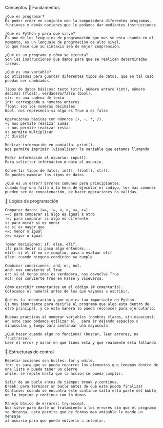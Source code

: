 Conceptos
🔵 Fundamentos

    ¿Qué es programar?
    Es poder crear en conjunto con la computadora diferentes programas, funciones y demás opciones que le podamos dar mediantes instrucciones.
    
    ¿Qué es Python y para qué sirve?
    Es uno de los lenguajes de programación que mas se esta usando en el momento, es un lenguaje de progrmación de alto nivel,
    lo que hace que su sintaxis sea de mejor comprensión.
    
    ¿Qué es un programa y cómo se ejecuta?
    Son las instrucciones que damos para que se realicen determinadas tareas.

    ¿Qué es una variable?
    Lo utlizamos para guardar diferentes tipos de datos, que en tal caso puedan ser cambiados.
    
    Tipos de datos básicos: texto (str), número entero (int), número decimal (float), verdadero/falso (bool).
    str: es una cadena de texto
    int: corresponde a numeros enteros
    float: son los numeros decimales
    bool: nos representa si algo es True o es false
    
    Operaciones básicas con números (+, -, *, /).
    +: nos permite realizar sumas
    -: nos permite realizar restas
    x: permite multiplicar
    /: dividir
    
    Mostrar información en pantalla: print().
    Nos permite imprimir (visualizar) la variable que estamos llamando 
    
    Pedir información al usuario: input().
    Para solicitar informacion o dato al usuario.
    
    Convertir tipos de datos: int(), float(), str().
    Se pueden cambiar los tipos de datos 
    
    ¿Qué es un error? Errores comunes para principiantes.
    cuando hay una falla a la hora de ejecutar el código, los mas comunes pueden ser de concatenación, de hacer operaciones no validas.

🔵 Lógica de programación

    Comparar datos: (==, !=, <, >, <=, >=).
    ==: para comparar si algo es igual a otro
    !=: para comparar si algo es diferente
    <: para mirar si es menor
    >: si es mayor que
    <=: menor o igual
    >=: mayor o igual
    
    Tomar decisiones: if, else, elif.
    if: para decir si pasa algo entonces...
    elif: si el if no se cumplio, pasa a evaluar elif
    else: cuando ninguna condicion se cumple
    
    Combinar condiciones: and, or, not.
    and: nos convierte el True
    or: si al menos unas es verdadera, nos devuelve True
    not: nos convierte True en False y viseversa.
    
    Cómo escribir comentarios en el código (# comentario).
    Colocamos el numeral antes de los que vayamos a escribir.

    Qué es la indentación y por qué es tan importante en Python.
    Es muy importante para decirle al programa que algo esta dentro de otro principal, y de esta manera lo pueda reconocer para ejercutarlo.
    
    Buenas prácticas al nombrar variables (nombres claros, sin espacios).
    en este caso podemos utilizar el _ para ir dejando espacios o minusculas y luego para continuar una mayuscula
    
    ¿Qué hacer cuando algo no funciona? (buscar, leer errores, no frustrarse).
    Leer el error y mirar en que linea esta y que realmente esta fallando.

🔵 Estructuras de control

    Repetir acciones con bucles: for y while.
    for: es para que se pueda recorrer los elementos que tenemos dentro de una lista y pueda tener un cierre
    while: se repite hasta que la accion se pueda cumplir.
    
    Salir de un bucle antes de tiempo: break y continue.
    Break: para terminar un bucle antes de que este pueda finalizar
    Continue: cuando se encuntra este continue salta esta parte del buble, no lo imprime y continua con lo demas 
    
    Manejo básico de errores: try-except.
    Nos sirve para darle un tratamiento a los errores sin que el programa se detenga, esto permite que de formas mas amigable le mande un mensaje
    al usuario para que pueda volverlo a intentar.
